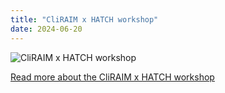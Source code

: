```yaml
---
title: "CliRAIM x HATCH workshop"
date: 2024-06-20
---
```


![CliRAIM x HATCH workshop](/images/CliRAIM-workshop-620.JPG)


[Read more about the CliRAIM x HATCH workshop](https://www.linkedin.com/feed/update/urn:li:activity:7212162136247001089)